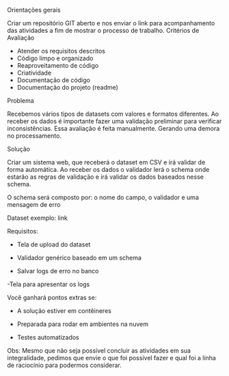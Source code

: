 Orientações gerais 

Criar um repositório GIT aberto e nos enviar o link para acompanhamento das atividades a fim de mostrar o processo de trabalho. 
 Critérios de Avaliação 
- Atender os requisitos descritos 
- Código limpo e organizado 
- Reaproveitamento de código 
- Criatividade 
- Documentação de código 
- Documentação do projeto (readme) 

Problema 

Recebemos vários tipos de datasets com valores e formatos diferentes. Ao receber os dados é importante fazer uma validação preliminar para verificar inconsistências. Essa avaliação é feita manualmente. Gerando uma demora no processamento.  

Solução 

Criar um sistema web, que receberá o dataset em CSV e irá validar de forma automática. Ao receber os dados o validador lerá o schema onde estarão as regras de validação e irá validar os dados baseados nesse schema. 

O schema será composto por:  o nome do campo,  o validador e uma mensagem de erro 

Dataset exemplo: link

 Requisitos:

 - Tela de upload do dataset 

 - Validador genérico baseado em um schema 

 - Salvar logs de erro no banco 

 -Tela para apresentar os logs 

Você ganhará pontos extras se: 

- A solução estiver em contêineres 

- Preparada para rodar em ambientes na nuvem 

- Testes automatizados 

Obs: Mesmo que não seja possível concluir as atividades em sua integralidade, pedimos que envie o que foi possível fazer e qual foi a linha de raciocínio para podermos considerar. 
